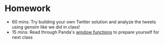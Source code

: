 # Homework

- 60 mins: Try building your own Twitter solution and analyze the tweets using gensim like we did in class!
- 15 mins: Read through Panda's [window functions](http://pandas.pydata.org/pandas-docs/stable/computation.html) to prepare yourself for next class
